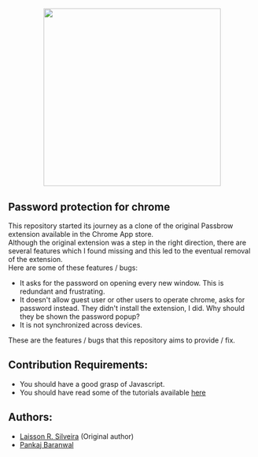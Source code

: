 <h1 align="center">
  <img src="https://github.com/Pankaj-Baranwal/Password-protection-for-chrome/blob/master/images/logo_lock.png?raw=true" width ="360px" height ="auto">
</h1>

## Password protection for chrome
This repository started its journey as a clone of the original Passbrow extension available in the Chrome App store.  
Although the original extension was a step in the right direction, there are several features which I found missing and this led to the eventual removal of the extension.  
Here are some of these features / bugs:  
- It asks for the password on opening every new window. This is redundant and frustrating.  
- It doesn't allow guest user or other users to operate chrome, asks for password instead. They didn't install the extension, I did. Why should they be shown the password popup?  
- It is not synchronized across devices.  
  
These are the features / bugs that this repository aims to provide / fix.  
  
## Contribution Requirements:  
- You should have a good grasp of Javascript.  
- You should have read some of the tutorials available [here](https://developer.chrome.com/extensions/getstarted)  
  
## Authors:  
- [Laisson R. Silveira](https://github.com/laissonsilveira) (Original author)
- [Pankaj Baranwal](https://github.com/Pankaj-Baranwal)
